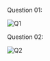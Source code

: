 Question 01:

![Q1](https://github.com/user-attachments/assets/5038c121-cca1-4615-8dd5-d4b59278cea3)


Question 02:

![Q2](https://github.com/user-attachments/assets/46c52d74-6f09-4cdf-af06-949cd1e05896)
